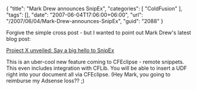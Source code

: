 {
	"title": "Mark Drew announces SnipEx",
	"categories": [
		"ColdFusion"
	],
	"tags": [],
	"date": "2007-06-04T17:06:00+06:00",
	"url": "/2007/06/04/Mark-Drew-announces-SnipEx",
	"guid": "2088"
}

Forgive the simple cross post - but I wanted to point out Mark Drew's latest blog post:

<a href="http://www.markdrew.co.uk/blog/index.cfm/2007/6/4/Project-X-unveiled-Say-a-big-hello-to-SnipEx">Project X unveiled: Say a big hello to SnipEx</a>

This is an uber-cool new feature coming to CFEclipse - remote snippets. This even includes integration with CFLib. You will be able to insert a UDF right into your document all via CFEclipse. (Hey Mark, you going to reimburse my Adsense loss?? ;)